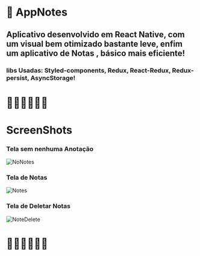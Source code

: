 # :rocket: AppNotes

## Aplicativo desenvolvido em React Native, com um visual bem otimizado bastante leve, enfim um aplicativo de Notas , básico mais eficiente!

### libs Usadas: Styled-components, Redux, React-Redux, Redux-persist, AsyncStorage!


# :rocket::rocket::rocket::rocket::rocket::rocket:

# ScreenShots 

### Tela sem nenhuma Anotação


![NoNotes](https://user-images.githubusercontent.com/42242067/88469949-1ee28280-cecd-11ea-818b-c4555664c55b.jpg)

### Tela de Notas


![Notes](https://user-images.githubusercontent.com/42242067/88469968-50f3e480-cecd-11ea-8ce4-3ed351138ecb.jpg)


### Tela de Deletar Notas


![NoteDelete](https://user-images.githubusercontent.com/42242067/88470044-13dc2200-cece-11ea-86f2-dd2f902b9f64.jpg)



# :rocket::rocket::rocket::rocket::rocket::rocket:
